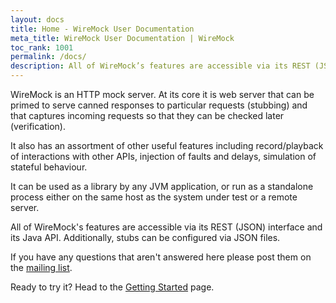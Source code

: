 ```yaml
---
layout: docs
title: Home - WireMock User Documentation
meta_title: WireMock User Documentation | WireMock
toc_rank: 1001
permalink: /docs/
description: All of WireMock’s features are accessible via its REST (JSON) interface and its Java API. Additionally, stubs can be configured via JSON files. Read the full doc here.
---
```


WireMock is an HTTP mock server. At its core it is web server that can be primed to serve canned responses to particular requests (stubbing) and
that captures incoming requests so that they can be checked later (verification).

It also has an assortment of other useful features including record/playback of interactions with other APIs, injection of faults and delays,
simulation of stateful behaviour.

It can be used as a library by any JVM application, or run as a standalone process either on the same host as the system under test or a remote server.

All of WireMock's features are accessible via its REST (JSON) interface and its Java API. Additionally, stubs can be configured via JSON files.

If you have any questions that aren't answered here please post them on the [mailing list](https://groups.google.com/forum/#!forum/wiremock-user).

Ready to try it? Head to the [Getting Started](/docs/getting-started/) page.
